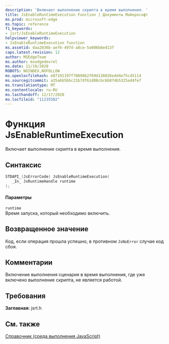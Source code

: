 ```yaml
---
description: 'Включает выполнение скрипта в время выполнения. '
title: JsEnableRuntimeExecution Function | Документы Майкрософт
ms.prod: microsoft-edge
ms.topic: reference
f1_keywords:
- jsrt/JsEnableRuntimeExecution
helpviewer_keywords:
- JsEnableRuntimeExecution function
ms.assetid: daa2036b-aef6-497d-a8ce-5a006b6ed13f
caps.latest.revision: 12
author: MSEdgeTeam
ms.author: msedgedevrel
ms.date: 11/19/2020
ROBOTS: NOINDEX,NOFOLLOW
ms.openlocfilehash: e87191197f70898b2f69d138026edd4e75cd5114
ms.sourcegitcommit: a35a6b5bbc21b7df61d08cbc6b074b5325ad4fef
ms.translationtype: MT
ms.contentlocale: ru-RU
ms.lasthandoff: 12/17/2020
ms.locfileid: "11235502"
---
```

# Функция JsEnableRuntimeExecution

Включает выполнение скрипта в время выполнения.  
  
## Синтаксис  
  
```cpp  
STDAPI_(JsErrorCode) JsEnableRuntimeExecution(  
   _In_ JsRuntimeHandle runtime  
);  
```  
  
#### Параметры  
 `runtime`  
 Время запуска, который необходимо включить.  
  
## Возвращенное значение  
 Код, если операция прошла успешно, в противном `JsNoError` случае код сбоя.  
  
## Комментарии  
 Включение выполнения сценария в время выполнения, где уже включено выполнение скрипта, не является работой.  
  
## Требования  
 **Заглавная:** jsrt.h  
  
## См. также  
 [Справочник (среда выполнения JavaScript)](../chakra-hosting/reference-javascript-runtime.md)
